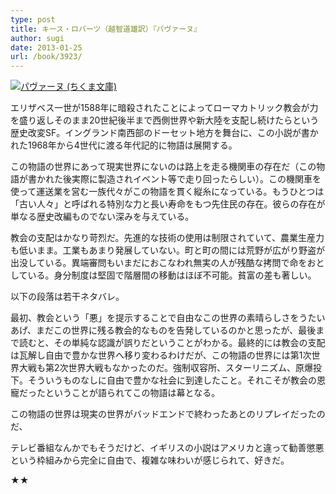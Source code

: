 ```yaml
---
type: post
title: キース・ロバーツ（越智道雄訳）『パヴァーヌ』
author: sugi
date: 2013-01-25
url: /book/3923/
---
```

<a href="http://www.amazon.co.jp/exec/obidos/ASIN/4480429964/chezsugi-22/ref=nosim/" onclick="_gaq.push(['_trackEvent', 'outbound-article', 'http://www.amazon.co.jp/exec/obidos/ASIN/4480429964/chezsugi-22/ref=nosim/', '']);" name="amazletlink" target="_blank"><img src="http://i2.wp.com/ecx.images-amazon.com/images/I/51vNM8Em7GL._SL160_.jpg?w=660" alt="パヴァーヌ (ちくま文庫)" class="alignleft"  data-recalc-dims="1" /></a>

エリザベス一世が1588年に暗殺されたことによってローマカトリック教会が力を盛り返しそのまま20世紀後半まで西側世界や新大陸を支配し続けたらという歴史改変SF。イングランド南西部のドーセット地方を舞台に、この小説が書かれた1968年から4世代に渡る年代記的に物語は展開する。

この物語の世界にあって現実世界にないのは路上を走る機関車の存在だ（この物語が書かれた後実際に製造されイベント等で走り回ったらしい）。この機関車を使って運送業を営む一族代々がこの物語を貫く縦糸になっている。もうひとつは「古い人々」と呼ばれる特別な力と長い寿命をもつ先住民の存在。彼らの存在が単なる歴史改編ものでない深みを与えている。

教会の支配はかなり苛烈だ。先進的な技術の使用は制限されていて、農業生産力も低いまま。工業もあまり発展していない。町と町の間には荒野が広がり野盗が出没している。異端審問もいまだにおこなわれ無実の人が残酷な拷問で命をおとしている。身分制度は堅固で階層間の移動はほぼ不可能。貧富の差も著しい。

以下の段落は若干ネタバレ。

最初、教会という「悪」を提示することで自由なこの世界の素晴らしさをうたいあげ、まだこの世界に残る教会的なものを告発しているのかと思ったが、最後まで読むと、その単純な認識が誤りだということがわかる。最終的には教会の支配は瓦解し自由で豊かな世界へ移り変わるわけだが、この物語の世界には第1次世界大戦も第2次世界大戦もなかったのだ。強制収容所、スターリニズム、原爆投下。そういうものなしに自由で豊かな社会に到達したこと。それこそが教会の恩寵だったということが語られてこの物語は幕となる。

この物語の世界は現実の世界がバッドエンドで終わったあとのリプレイだったのだ、

テレビ番組なんかでもそうだけど、イギリスの小説はアメリカと違って勧善懲悪という枠組みから完全に自由で、複雑な味わいが感じられて、好きだ。

★★
